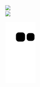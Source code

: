  <div>
   <a href="https://github.com/suelenturibio">
   <img height="180em" src="https://github-readme-stats.vercel.app/api?username=suelenturibio&show_icons=true&theme=tokyonight&include_all_commits=true&count_private=true"/>
   
 <br>
  
<div> 
  <a href="https://www.linkedin.com/in/suelenturibio/" target="_blank"><img src="https://img.shields.io/badge/-LinkedIn-%230077B5?style=for-the-badge&logo=linkedin&logoColor=white" target="_blank"></a>
 
  ![Snake animation](https://github.com/suelenturibio/suelenturibio/blob/output/github-contribution-grid-snake.svg)

</div>
